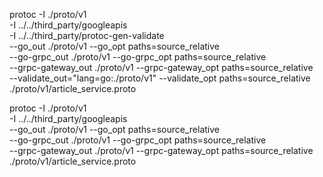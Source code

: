 protoc -I ./proto/v1 \
-I ../../third_party/googleapis \
-I ../../third_party/protoc-gen-validate \
--go_out ./proto/v1 --go_opt paths=source_relative \
--go-grpc_out ./proto/v1 --go-grpc_opt paths=source_relative \
--grpc-gateway_out ./proto/v1 --grpc-gateway_opt paths=source_relative \
--validate_out="lang=go:./proto/v1" --validate_opt paths=source_relative \
./proto/v1/article_service.proto

protoc -I ./proto/v1 \
-I ../../third_party/googleapis \
--go_out ./proto/v1 --go_opt paths=source_relative \
--go-grpc_out ./proto/v1 --go-grpc_opt paths=source_relative \
--grpc-gateway_out ./proto/v1 --grpc-gateway_opt paths=source_relative \
./proto/v1/article_service.proto